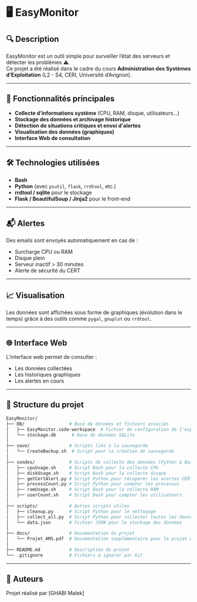# 🖥️ EasyMonitor

## 🔍 Description
EasyMonitor est un outil simple pour surveiller l’état des serveurs et détecter les problèmes ⚠️.  
Ce projet a été réalisé dans le cadre du cours **Administration des Systèmes d’Exploitation** (L2 - S4, CERI, Université d’Avignon).

---
## 🧩 Fonctionnalités principales

- **Collecte d’informations système** (CPU, RAM, disque, utilisateurs…)
- **Stockage des données et archivage historique**
- **Détection de situations critiques et envoi d'alertes**
- **Visualisation des données (graphiques)**
- **Interface Web de consultation**

---

## 🛠️ Technologies utilisées

- **Bash**
- **Python** (avec `psutil`, `flask`, `rrdtool`, etc.)
- **rrdtool / sqlite** pour le stockage
- **Flask / BeautifulSoup / Jinja2** pour le front-end

---

## 📬 Alertes
Des emails sont envoyés automatiquement en cas de :
- Surcharge CPU ou RAM
- Disque plein
- Serveur inactif > 30 minutes
- Alerte de sécurité du CERT

---

## 📈 Visualisation
Les données sont affichées sous forme de graphiques (évolution dans le temps) grâce à des outils comme `pygal`, `gnuplot` ou `rrdtool`.

---

## 🌐 Interface Web
L’interface web permet de consulter :
- Les données collectées
- Les historiques graphiques
- Les alertes en cours

---

## 📂 Structure du projet

```bash
EasyMonitor/
├── DB/                 # Base de données et fichiers associés
│   ├── EasyMonitor.code-workspace  # Fichier de configuration de l'espace de travail
│   └── stockage.db      # Base de données SQLite
│
├── save/               # Scripts liés à la sauvegarde
│   └── CreateBackup.sh  # Script pour la création de sauvegarde
│
├── sondes/             # Scripts de collecte des données (Python & Bash)
│   ├── cpuUsage.sh     # Script Bash pour la collecte CPU
│   ├── diskUsage.sh    # Script Bash pour la collecte disque
│   ├── getCertAlert.py # Script Python pour récupérer les alertes CERT
│   ├── processCount.py # Script Python pour compter les processus
│   ├── ramUsage.sh     # Script Bash pour la collecte RAM
│   ├── userCount.sh    # Script Bash pour compter les utilisateurs
│
├── scripts/            # Autres scripts utiles
│   ├── cleanup.py      # Script Python pour le nettoyage
│   ├── collect_all.py  # Script Python pour collecter toutes les données
│   └── data.json       # Fichier JSON pour le stockage des données
│
├── docs/               # Documentation du projet
│   └── Projet_AMS.pdf  # Documentation supplémentaire pour le projet AMS
│
├── README.md           # Description du projet
└── .gitignore          # Fichiers à ignorer par Git

```

---

## 📣 Auteurs
Projet réalisé par [GHABI Malek] 

